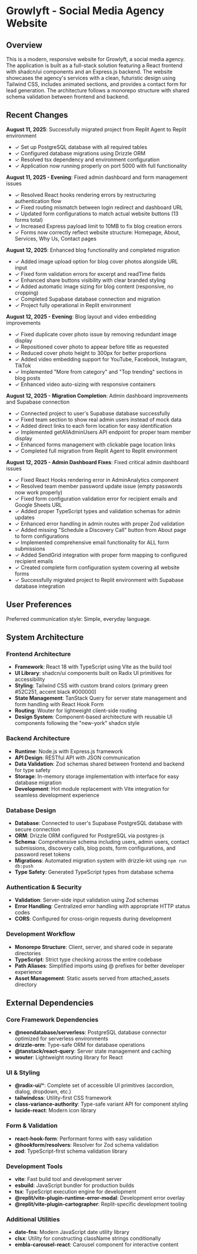 # Growlyft - Social Media Agency Website

## Overview

This is a modern, responsive website for Growlyft, a social media agency. The application is built as a full-stack solution featuring a React frontend with shadcn/ui components and an Express.js backend. The website showcases the agency's services with a clean, futuristic design using Tailwind CSS, includes animated sections, and provides a contact form for lead generation. The architecture follows a monorepo structure with shared schema validation between frontend and backend.

## Recent Changes

**August 11, 2025**: Successfully migrated project from Replit Agent to Replit environment
- ✓ Set up PostgreSQL database with all required tables
- ✓ Configured database migrations using Drizzle ORM
- ✓ Resolved tsx dependency and environment configuration
- ✓ Application now running properly on port 5000 with full functionality

**August 11, 2025 - Evening**: Fixed admin dashboard and form management issues
- ✓ Resolved React hooks rendering errors by restructuring authentication flow
- ✓ Fixed routing mismatch between login redirect and dashboard URL
- ✓ Updated form configurations to match actual website buttons (13 forms total)
- ✓ Increased Express payload limit to 10MB to fix blog creation errors
- ✓ Forms now correctly reflect website structure: Homepage, About, Services, Why Us, Contact pages

**August 12, 2025**: Enhanced blog functionality and completed migration
- ✓ Added image upload option for blog cover photos alongside URL input
- ✓ Fixed form validation errors for excerpt and readTime fields
- ✓ Enhanced share buttons visibility with clear branded styling
- ✓ Added automatic image sizing for blog content (responsive, no cropping)
- ✓ Completed Supabase database connection and migration
- ✓ Project fully operational in Replit environment

**August 12, 2025 - Evening**: Blog layout and video embedding improvements
- ✓ Fixed duplicate cover photo issue by removing redundant image display
- ✓ Repositioned cover photo to appear before title as requested
- ✓ Reduced cover photo height to 300px for better proportions
- ✓ Added video embedding support for YouTube, Facebook, Instagram, TikTok
- ✓ Implemented "More from category" and "Top trending" sections in blog posts
- ✓ Enhanced video auto-sizing with responsive containers

**August 12, 2025 - Migration Completion**: Admin dashboard improvements and Supabase connection
- ✓ Connected project to user's Supabase database successfully
- ✓ Fixed team section to show real admin users instead of mock data
- ✓ Added direct links to each form location for easy identification
- ✓ Implemented getAllAdminUsers API endpoint for proper team member display
- ✓ Enhanced forms management with clickable page location links
- ✓ Completed full migration from Replit Agent to Replit environment

**August 12, 2025 - Admin Dashboard Fixes**: Fixed critical admin dashboard issues
- ✓ Fixed React Hooks rendering error in AdminAnalytics component
- ✓ Resolved team member password update issue (empty passwords now work properly)
- ✓ Fixed form configuration validation error for recipient emails and Google Sheets URL
- ✓ Added proper TypeScript types and validation schemas for admin updates
- ✓ Enhanced error handling in admin routes with proper Zod validation
- ✓ Added missing "Schedule a Discovery Call" button from About page to form configurations
- ✓ Implemented comprehensive email functionality for ALL form submissions
- ✓ Added SendGrid integration with proper form mapping to configured recipient emails
- ✓ Created complete form configuration system covering all website forms
- ✓ Successfully migrated project to Replit environment with Supabase database integration

## User Preferences

Preferred communication style: Simple, everyday language.

## System Architecture

### Frontend Architecture
- **Framework**: React 18 with TypeScript using Vite as the build tool
- **UI Library**: shadcn/ui components built on Radix UI primitives for accessibility
- **Styling**: Tailwind CSS with custom brand colors (primary green #52C251, accent black #000000)
- **State Management**: TanStack Query for server state management and form handling with React Hook Form
- **Routing**: Wouter for lightweight client-side routing
- **Design System**: Component-based architecture with reusable UI components following the "new-york" shadcn style

### Backend Architecture
- **Runtime**: Node.js with Express.js framework
- **API Design**: RESTful API with JSON communication
- **Data Validation**: Zod schemas shared between frontend and backend for type safety
- **Storage**: In-memory storage implementation with interface for easy database migration
- **Development**: Hot module replacement with Vite integration for seamless development experience

### Database Design
- **Database**: Connected to user's Supabase PostgreSQL database with secure connection
- **ORM**: Drizzle ORM configured for PostgreSQL via postgres-js
- **Schema**: Comprehensive schema including users, admin users, contact submissions, discovery calls, blog posts, form configurations, and password reset tokens
- **Migrations**: Automated migration system with drizzle-kit using `npm run db:push`
- **Type Safety**: Generated TypeScript types from database schema

### Authentication & Security
- **Validation**: Server-side input validation using Zod schemas
- **Error Handling**: Centralized error handling with appropriate HTTP status codes
- **CORS**: Configured for cross-origin requests during development

### Development Workflow
- **Monorepo Structure**: Client, server, and shared code in separate directories
- **TypeScript**: Strict type checking across the entire codebase
- **Path Aliases**: Simplified imports using @ prefixes for better developer experience
- **Asset Management**: Static assets served from attached_assets directory

## External Dependencies

### Core Framework Dependencies
- **@neondatabase/serverless**: PostgreSQL database connector optimized for serverless environments
- **drizzle-orm**: Type-safe ORM for database operations
- **@tanstack/react-query**: Server state management and caching
- **wouter**: Lightweight routing library for React

### UI & Styling
- **@radix-ui/***: Complete set of accessible UI primitives (accordion, dialog, dropdown, etc.)
- **tailwindcss**: Utility-first CSS framework
- **class-variance-authority**: Type-safe variant API for component styling
- **lucide-react**: Modern icon library

### Form & Validation
- **react-hook-form**: Performant forms with easy validation
- **@hookform/resolvers**: Resolver for Zod schema validation
- **zod**: TypeScript-first schema validation library

### Development Tools
- **vite**: Fast build tool and development server
- **esbuild**: JavaScript bundler for production builds
- **tsx**: TypeScript execution engine for development
- **@replit/vite-plugin-runtime-error-modal**: Development error overlay
- **@replit/vite-plugin-cartographer**: Replit-specific development tooling

### Additional Utilities
- **date-fns**: Modern JavaScript date utility library
- **clsx**: Utility for constructing className strings conditionally
- **embla-carousel-react**: Carousel component for interactive content